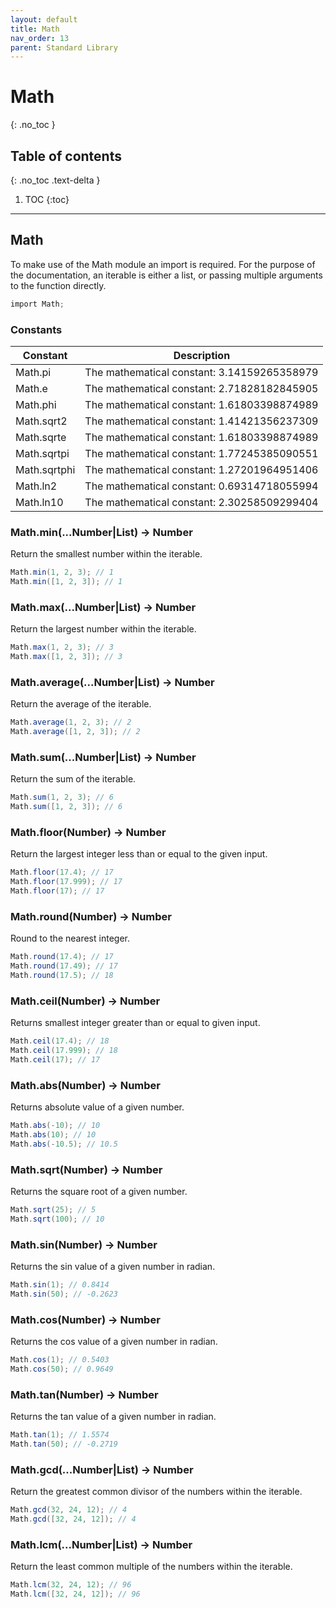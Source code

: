 ```yaml
---
layout: default
title: Math
nav_order: 13
parent: Standard Library
---
```


# Math
{: .no_toc }

## Table of contents
{: .no_toc .text-delta }

1. TOC
{:toc}

---

## Math

To make use of the Math module an import is required. For the purpose of the documentation, an iterable 
is either a list, or passing multiple arguments to the function directly.

```cs
import Math;
```

### Constants

| Constant     | Description                                 |
| ------------ | ------------------------------------------- |
| Math.pi      | The mathematical constant: 3.14159265358979 |
| Math.e       | The mathematical constant: 2.71828182845905 |
| Math.phi     | The mathematical constant: 1.61803398874989 |
| Math.sqrt2   | The mathematical constant: 1.41421356237309 |
| Math.sqrte   | The mathematical constant: 1.61803398874989 |
| Math.sqrtpi  | The mathematical constant: 1.77245385090551 |
| Math.sqrtphi | The mathematical constant: 1.27201964951406 |
| Math.ln2     | The mathematical constant: 0.69314718055994 |
| Math.ln10    | The mathematical constant: 2.30258509299404 |

### Math.min(...Number|List) -> Number

Return the smallest number within the iterable.

```cs
Math.min(1, 2, 3); // 1
Math.min([1, 2, 3]); // 1
```

### Math.max(...Number|List) -> Number

Return the largest number within the iterable.

```cs
Math.max(1, 2, 3); // 3
Math.max([1, 2, 3]); // 3
```

### Math.average(...Number|List) -> Number

Return the average of the iterable.

```cs
Math.average(1, 2, 3); // 2
Math.average([1, 2, 3]); // 2
```

### Math.sum(...Number|List) -> Number

Return the sum of the iterable.

```cs
Math.sum(1, 2, 3); // 6
Math.sum([1, 2, 3]); // 6
```

### Math.floor(Number) -> Number

Return the largest integer less than or equal to the given input.

```cs
Math.floor(17.4); // 17
Math.floor(17.999); // 17
Math.floor(17); // 17
```

### Math.round(Number) -> Number

Round to the nearest integer.

```cs
Math.round(17.4); // 17
Math.round(17.49); // 17
Math.round(17.5); // 18
```

### Math.ceil(Number) -> Number

Returns smallest integer greater than or equal to given input.

```cs
Math.ceil(17.4); // 18
Math.ceil(17.999); // 18
Math.ceil(17); // 17
```

### Math.abs(Number) -> Number

Returns absolute value of a given number.

```cs
Math.abs(-10); // 10
Math.abs(10); // 10
Math.abs(-10.5); // 10.5
```

### Math.sqrt(Number) -> Number

Returns the square root of a given number.

```cs
Math.sqrt(25); // 5
Math.sqrt(100); // 10
```

### Math.sin(Number) -> Number

Returns the sin value of a given number in radian.

```cs
Math.sin(1); // 0.8414
Math.sin(50); // -0.2623
```

### Math.cos(Number) -> Number

Returns the cos value of a given number in radian.

```cs
Math.cos(1); // 0.5403
Math.cos(50); // 0.9649
```

### Math.tan(Number) -> Number

Returns the tan value of a given number in radian.

```cs
Math.tan(1); // 1.5574
Math.tan(50); // -0.2719
```

### Math.gcd(...Number|List) -> Number

Return the greatest common divisor of the numbers within the iterable.

```cs
Math.gcd(32, 24, 12); // 4
Math.gcd([32, 24, 12]); // 4
```

### Math.lcm(...Number|List) -> Number

Return the least common multiple of the numbers within the iterable.

```cs
Math.lcm(32, 24, 12); // 96
Math.lcm([32, 24, 12]); // 96
```
